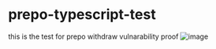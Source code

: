 # prepo-typescript-test
this is the test for prepo withdraw vulnarability proof
![image](https://user-images.githubusercontent.com/118080184/206907243-b30caa59-1fa7-4a45-aed0-0d72f8e33bdb.png)

